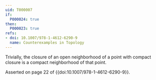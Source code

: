 ```yaml
---
uid: T000007
if:
  P000024: true
then:
  P000023: true
refs:
- doi: 10.1007/978-1-4612-6290-9
  name: Counterexamples in Topology
---
```


Trivially, the closure of an open neighborhood of a point with compact closure is a compact neighborhood of that point.

Asserted on page 22 of {{doi:10.1007/978-1-4612-6290-9}}.
